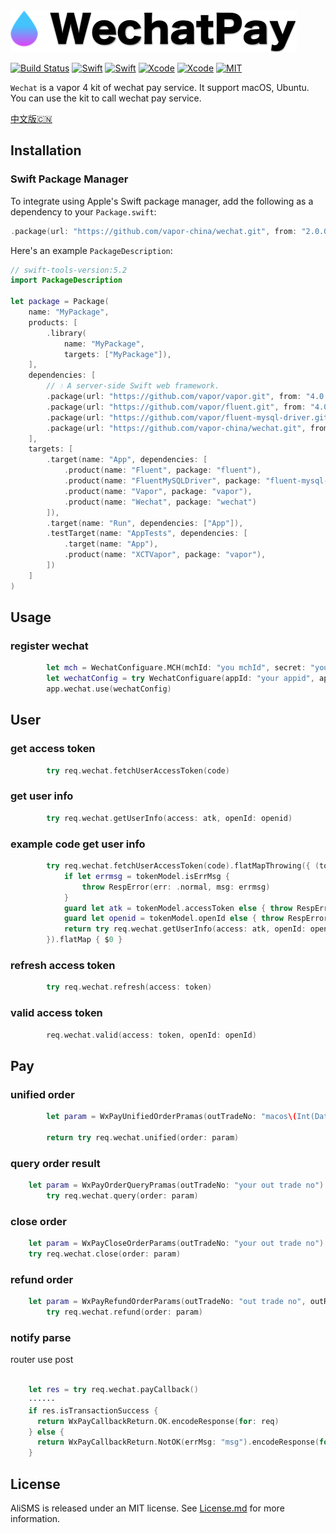 <img src="images/banner.png"/>

[![Build Status](https://img.shields.io/badge/platforms-macOS%20%7C%20Ubuntu-green.svg)](https://github.com/vapor-china/wechat-pay)
[![Swift](https://img.shields.io/badge/Swift-5.2-orange.svg)](https://swift.org)
[![Swift](https://img.shields.io/badge/Vapor-4-orange.svg)](https://vapor.codes)
[![Xcode](https://img.shields.io/badge/Xcode-11.4-blue.svg)](https://developer.apple.com/xcode)
[![Xcode](https://img.shields.io/badge/macOS-15.0-blue.svg)](https://developer.apple.com/macOS)
[![MIT](https://img.shields.io/badge/licenses-MIT-red.svg)](https://opensource.org/licenses/MIT)



`Wechat` is a vapor 4 kit of wechat pay service. It support macOS, Ubuntu. You can use the kit to call wechat pay service. 


[中文版🇨🇳](README.md)

## Installation

### Swift Package Manager

To integrate using Apple's Swift package manager, add the following as a dependency to your `Package.swift`:

```swift
.package(url: "https://github.com/vapor-china/wechat.git", from: "2.0.0")
```

Here's an example `PackageDescription`:

```swift
// swift-tools-version:5.2
import PackageDescription

let package = Package(
    name: "MyPackage",
    products: [
        .library(
            name: "MyPackage",
            targets: ["MyPackage"]),
    ],
    dependencies: [
        // 💧 A server-side Swift web framework.
        .package(url: "https://github.com/vapor/vapor.git", from: "4.0.0-rc"),
        .package(url: "https://github.com/vapor/fluent.git", from: "4.0.0-rc"),
        .package(url: "https://github.com/vapor/fluent-mysql-driver.git", from: "4.0.0-rc"),
        .package(url: "https://github.com/vapor-china/wechat.git", from: "2.0.0")
    ],
    targets: [
        .target(name: "App", dependencies: [
            .product(name: "Fluent", package: "fluent"),
            .product(name: "FluentMySQLDriver", package: "fluent-mysql-driver"),
            .product(name: "Vapor", package: "vapor"),
            .product(name: "Wechat", package: "wechat")
        ]),
        .target(name: "Run", dependencies: ["App"]),
        .testTarget(name: "AppTests", dependencies: [
            .target(name: "App"),
            .product(name: "XCTVapor", package: "vapor"),
        ])
    ]
)
```

## Usage

### register wechat
```swift
        let mch = WechatConfiguare.MCH(mchId: "you mchId", secret: "your mch secret") // is optional, if your don't need wechat pay, is can set nil
        let wechatConfig = try WechatConfiguare(appId: "your appid", appSecret: "your app secret", mch: mch)
        app.wechat.use(wechatConfig)
```

## User

### get access token 
```swift 
        try req.wechat.fetchUserAccessToken(code)
```

### get user info
```swift
        try req.wechat.getUserInfo(access: atk, openId: openid)
```

### example code get user info
```swift
        try req.wechat.fetchUserAccessToken(code).flatMapThrowing({ (tokenModel) in
            if let errmsg = tokenModel.isErrMsg {
                throw RespError(err: .normal, msg: errmsg)
            }
            guard let atk = tokenModel.accessToken else { throw RespError(err: .normal, msg: "access token is not exists") }
            guard let openid = tokenModel.openId else { throw RespError(err: .normal, msg: "openid is not exists") }
            return try req.wechat.getUserInfo(access: atk, openId: openid).encodeResponse(for: req)
        }).flatMap { $0 }
```

### refresh access token
```swift 
        try req.wechat.refresh(access: token)
```

### valid access token
```swift
        req.wechat.valid(access: token, openId: openId)
```

## Pay

### unified order
```swift
        let param = WxPayUnifiedOrderPramas(outTradeNo: "macos\(Int(Date().timeIntervalSince1970))", body: "vapor test", totalFee: 1, spbillCreateIp: "127.0.0.1", notifyUrl: "http://notify.objcoding.com/notify", tradeType: .app)
         
        return try req.wechat.unified(order: param)
```

### query order result
```swift 
    let param = WxPayOrderQueryPramas(outTradeNo: "your out trade no")
        try req.wechat.query(order: param)
```

### close order
```swift
    let param = WxPayCloseOrderParams(outTradeNo: "your out trade no")
    try req.wechat.close(order: param)
```

### refund order
```swift 
    let param = WxPayRefundOrderParams(outTradeNo: "out trade no", outRefundNo: " out refund no", totalFee: 1, refundFee: 1, refundFeeType: "", refundDesc: "", refundAccount: "", notifyUrl: "http://notify.objcoding.com/notify")
        try req.wechat.refund(order: param)
```

### notify parse
router use post
```swift 

    let res = try req.wechat.payCallback()
    ······
    if res.isTransactionSuccess {
      return WxPayCallbackReturn.OK.encodeResponse(for: req)
    } else {
      return WxPayCallbackReturn.NotOK(errMsg: "msg").encodeResponse(for: req)
    }   
```



## License

AliSMS is released under an MIT license. See [License.md](https://github.com/vapor-china/wechat-pay/blob/master/LICENSE) for more information.
